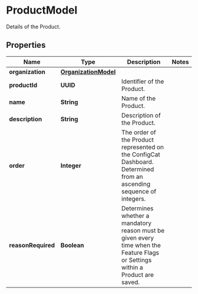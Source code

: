 

# ProductModel

Details of the Product.

## Properties

| Name | Type | Description | Notes |
|------------ | ------------- | ------------- | -------------|
|**organization** | [**OrganizationModel**](OrganizationModel.md) |  |  |
|**productId** | **UUID** | Identifier of the Product. |  |
|**name** | **String** | Name of the Product. |  |
|**description** | **String** | Description of the Product. |  |
|**order** | **Integer** | The order of the Product represented on the ConfigCat Dashboard. Determined from an ascending sequence of integers. |  |
|**reasonRequired** | **Boolean** | Determines whether a mandatory reason must be given every time when the Feature Flags or Settings within a Product are saved. |  |




